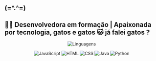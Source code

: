 ## (=^.^=)
## 👩‍💻 Desenvolvedora em formação | Apaixonada por tecnologia, gatos e gatos 🐱 já falei gatos ?


 <p align="center">
  <img src="https://img.shields.io/badge/Linguagens%20que%20estou%20aprendendo-%E2%9D%A4%EF%B8%8F-pink?style=for-the-badge" alt="Linguagens">
</p>

<p align="center">
  <img src="https://img.shields.io/badge/JavaScript-ff66b2?style=for-the-badge&logo=javascript&logoColor=white" alt="JavaScript"/>
  <img src="https://img.shields.io/badge/HTML-ff3399?style=for-the-badge&logo=html5&logoColor=white" alt="HTML"/>
  <img src="https://img.shields.io/badge/CSS-ff99cc?style=for-the-badge&logo=css3&logoColor=white" alt="CSS"/>
  <img src="https://img.shields.io/badge/Java-ff80bf?style=for-the-badge&logo=java&logoColor=white" alt="Java"/>
  <img src="https://img.shields.io/badge/Python-ffb6c1?style=for-the-badge&logo=python&logoColor=white" alt="Python"/>
</p>


